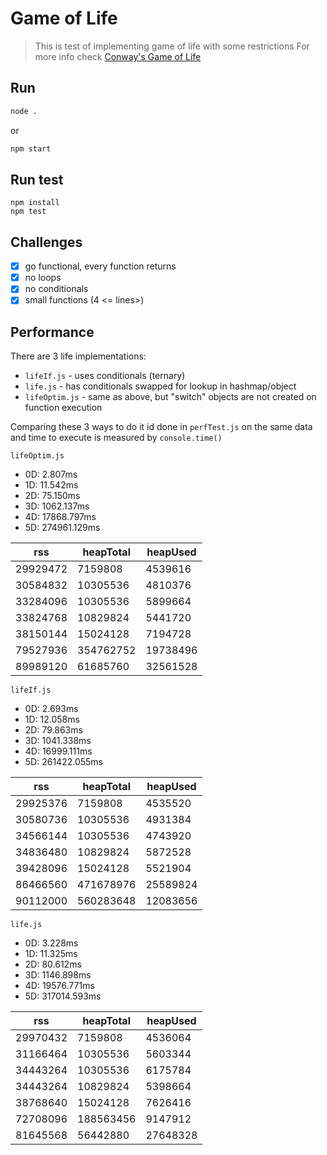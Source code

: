 # Game of Life

> This is test of implementing game of life with some restrictions
> For more info check [Conway's Game of Life](https://en.wikipedia.org/wiki/Conway's_Game_of_Life)

## Run

```bash
node .
```

or

```bash
npm start
```

## Run test

```
npm install
npm test
```

## Challenges

* [x] go functional, every function returns
* [x] no loops
* [x] no conditionals
* [x] small functions (4 <= lines>)

## Performance

There are 3 life implementations:

* `lifeIf.js` - uses conditionals (ternary)
* `life.js` - has conditionals swapped for lookup in hashmap/object
* `lifeOptim.js` - same as above, but "switch" objects are not created on function execution

Comparing these 3 ways to do it id done in `perfTest.js` on the same data and time to execute
is measured by `console.time()`

`lifeOptim.js`

* 0D: 2.807ms
* 1D: 11.542ms
* 2D: 75.150ms
* 3D: 1062.137ms
* 4D: 17868.797ms
* 5D: 274961.129ms

|       rss | heapTotal |  heapUsed |
|-----------|-----------|-----------|
|  29929472 |   7159808 |   4539616 |
|  30584832 |  10305536 |   4810376 |
|  33284096 |  10305536 |   5899664 |
|  33824768 |  10829824 |   5441720 |
|  38150144 |  15024128 |   7194728 |
|  79527936 | 354762752 |  19738496 |
|  89989120 |  61685760 |  32561528 |

`lifeIf.js`

* 0D: 2.693ms
* 1D: 12.058ms
* 2D: 79.863ms
* 3D: 1041.338ms
* 4D: 16999.111ms
* 5D: 261422.055ms

|       rss | heapTotal |  heapUsed |
|-----------|-----------|-----------|
|  29925376 |   7159808 |   4535520 |
|  30580736 |  10305536 |   4931384 |
|  34566144 |  10305536 |   4743920 |
|  34836480 |  10829824 |   5872528 |
|  39428096 |  15024128 |   5521904 |
|  86466560 | 471678976 |  25589824 |
|  90112000 | 560283648 |  12083656 |

`life.js`

* 0D: 3.228ms
* 1D: 11.325ms
* 2D: 80.612ms
* 3D: 1146.898ms
* 4D: 19576.771ms
* 5D: 317014.593ms

|       rss | heapTotal |  heapUsed |
|-----------|-----------|-----------|
|  29970432 |   7159808 |   4536064 |
|  31166464 |  10305536 |   5603344 |
|  34443264 |  10305536 |   6175784 |
|  34443264 |  10829824 |   5398664 |
|  38768640 |  15024128 |   7626416 |
|  72708096 | 188563456 |   9147912 |
|  81645568 |  56442880 |  27648328 |
